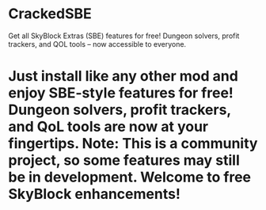# CrackedSBE
Get all SkyBlock Extras (SBE) features for free! Dungeon solvers, profit trackers, and QOL tools – now accessible to everyone.

# Just install like any other mod and enjoy SBE-style features for free! Dungeon solvers, profit trackers, and QoL tools are now at your fingertips. Note: This is a community project, so some features may still be in development. Welcome to free SkyBlock enhancements!  
